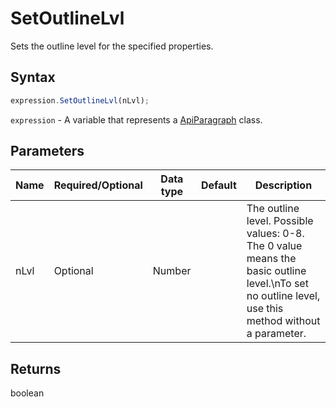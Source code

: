# SetOutlineLvl

Sets the outline level for the specified properties.

## Syntax

```javascript
expression.SetOutlineLvl(nLvl);
```

`expression` - A variable that represents a [ApiParagraph](../ApiParagraph.md) class.

## Parameters

| **Name** | **Required/Optional** | **Data type** | **Default** | **Description** |
| ------------- | ------------- | ------------- | ------------- | ------------- |
| nLvl | Optional | Number |  | The outline level. Possible values: 0-8. The 0 value means the basic outline level.\nTo set no outline level, use this method without a parameter. |

## Returns

boolean